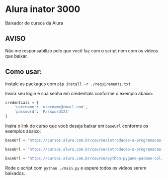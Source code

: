# Alura inator 3000
Baixador de cursos da Alura

## AVISO
Não me responsabilizo pelo que você faz com o script nem com os vídeos que baixar.

## Como usar:
Instale as packages com `pip install -r ./requirements.txt`

Insira seu login e sua senha em credentials conforme o exemplo abaixo:

```py
credentials = {
	'username': 'username@email.com',
	'password': 'Password123'
}
```

Insira o link do curso que você deseja baixar em `baseUrl` conforme os exemplos abaixo:

```py
baseUrl = 'https://cursos.alura.com.br/course/introducao-a-programacao-com-ruby-e-jogos-1'
```

```py
baseUrl = 'https://cursos.alura.com.br/course/introducao-a-programacao-com-c-parte-3'
```

```py
baseUrl = 'https://cursos.alura.com.br/course/python-pygame-pacman-colisao-pontuacao'
```

Rode o script com `python ./main.py` e espere todos os vídeos serem baixados.
